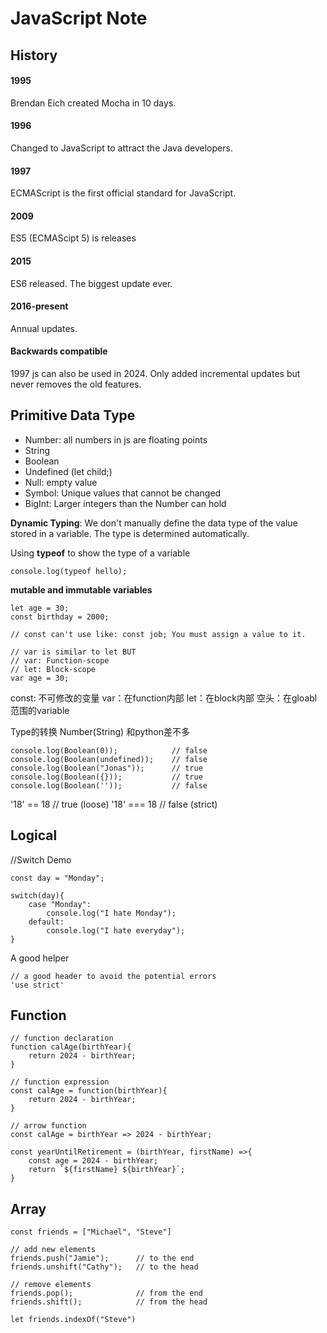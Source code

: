 # JavaScript Note

## History
#### 1995
Brendan Eich created Mocha in 10 days.

#### 1996
Changed to JavaScript to attract the Java developers.

#### 1997
ECMAScript is the first official standard for JavaScript.

#### 2009
ES5 (ECMAScipt 5) is releases

#### 2015
ES6 released. The biggest update ever.

#### 2016-present
Annual updates.

#### Backwards compatible
1997 js can also be used in 2024. Only added incremental updates but never removes the old features.

## Primitive Data Type
- Number: all numbers in js are floating points
- String
- Boolean
- Undefined (let child;) 
- Null: empty value
- Symbol: Unique values that cannot be changed
- BigInt: Larger integers than the Number can hold

**Dynamic Typing**: We don't manually define the data type of the value stored in a variable. The type is determined automatically.

Using **typeof** to show the type of a variable
```
console.log(typeof hello);
```

**mutable and immutable variables**
```
let age = 30;
const birthday = 2000;

// const can't use like: const job; You must assign a value to it.

// var is similar to let BUT
// var: Function-scope
// let: Block-scope 
var age = 30;
```

const: 不可修改的变量
var：在function内部
let：在block内部
空头：在gloabl范围的variable 

Type的转换
Number(String) 和python差不多

```
console.log(Boolean(0));			// false
console.log(Boolean(undefined));	// false
console.log(Boolean("Jonas"));		// true
console.log(Boolean({}));			// true
console.log(Boolean(''));			// false

```

'18' == 18 		// true (loose)
'18' === 18		// false (strict)


## Logical
//Switch Demo
```
const day = "Monday";

switch(day){
	case "Monday":
		console.log("I hate Monday");
	default:
		console.log("I hate everyday");
}

```


A good helper
```
// a good header to avoid the potential errors
'use strict'

```

## Function
```
// function declaration
function calAge(birthYear){
	return 2024 - birthYear;
}

// function expression
const calAge = function(birthYear){
	return 2024 - birthYear;
}

// arrow function
const calAge = birthYear => 2024 - birthYear;

const yearUntilRetirement = (birthYear, firstName) =>{
	const age = 2024 - birthYear;
	return `${firstName} ${birthYear}`;
}

```

## Array
```
const friends = ["Michael", "Steve"]

// add new elements
friends.push("Jamie");		// to the end
friends.unshift("Cathy");	// to the head

// remove elements
friends.pop();				// from the end
friends.shift();			// from the head

let friends.indexOf("Steve")
```





















     